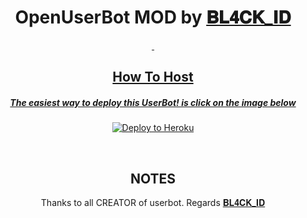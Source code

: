 <h1 align="center">OpenUserBot MOD by <a href="https://t.me/BL4CK_ID">𝐁𝐋𝟒𝐂𝐊_𝐈𝐃 </h1>
<p align="center">&nbsp;</p>
<h2 align="center">How To Host</h2>
<h5 align="center">The easiest way to deploy this UserBot! is click on the image below</h5>
<p align="center"><a href="https://heroku.com/deploy?template=https://github.com/BL4CKID/UserBug/tree/master"> <img src="https://telegra.ph/file/34de47d00656e00c0f4e2.jpg" alt="Deploy to Heroku" /></a></p>
<p align="center">&nbsp;</p>
<h2 align="center">NOTES</h2>
<p align="center">Thanks to all CREATOR of userbot. Regards <a href="https://t.me/BL4CK_ID">𝐁𝐋𝟒𝐂𝐊_𝐈𝐃 </p>
